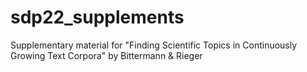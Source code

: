 # sdp22_supplements
Supplementary material for "Finding Scientific Topics in Continuously Growing Text Corpora" by Bittermann &amp; Rieger
